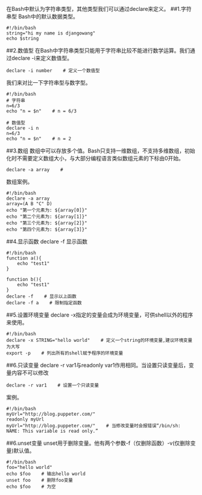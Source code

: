 在Bash中默认为字符串类型，其他类型我们可以通过declare来定义。
##1.字符串型
Bash中的默认数据类型。
```
#!/bin/bash
string="hi my name is djangowang"   
echo $string
```
##2.数值型
在Bash中字符串类型只能用于字符串比较不能进行数学运算。我们通过declare -i来定义数值型。
```
declare -i number    # 定义一个数值型

```
我们来对比一下字符串型与数字型。
```
#!/bin/bash
# 字符串
n=6/3
echo "n = $n"    # n = 6/3

# 数值型 
declare -i n
n=6/3
echo "n = $n"    # n = 2
```

##3.数组
数组中可以存放多个值。Bash只支持一维数组，不支持多维数组，初始化时不需要定义数组大小，与大部分编程语言类似数组元素的下标由0开始。
```
declare -a array    #

```
数组案例。
```
#!/bin/bash
declare -a array
array=(A B "C" D)
echo "第一个元素为: ${array[0]}"
echo "第二个元素为: ${array[1]}"
echo "第三个元素为: ${array[2]}"
echo "第四个元素为: ${array[3]}"

```
##4.显示函数
declare -f 显示函数
```
#!/bin/bash
function a(){
    echo "test1"
}

function b(){
    echo "test1"
}
declare -f    # 显示以上函数
declare -f a    # 限制指定函数
```

##5.设置环境变量
declare -x指定的变量会成为环境变量，可供shell以外的程序来使用。
```
#!/bin/bash
declare -x STRING="hello world"    # 定义一个string的环境变量,建议环境变量为大写
export -p    # 列出所有的shell赋予程序的环境变量
```

##6.只读变量
declare -r var1与readonly var1作用相同。当设置只读变量后，变量内容不可以修改
```
declare -r var1    # 设置一个只读变量
```
案例。
```
#!/bin/bash
myUrl="http://blog.puppeter.com/"
readonly myUrl
myUrl="http://blog.puppeter.com/"    # 当修改变量时会报错误“/bin/sh: NAME: This variable is read only.”
```

##6.unset变量
unset用于删除变量。他有两个参数-f（仅删除函数）-v(仅删除变量)默认值。 
```
#!/bin/bash
foo="hello world"
echo $foo    # 输出hello world
unset foo    # 删除foo变量
echo $foo    # 为空
```

